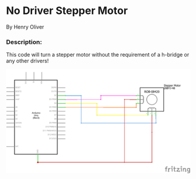 # No Driver Stepper Motor
By Henry Oliver

### Description:
This code will turn a stepper motor without the requirement of a h-bridge or any other drivers!

<img src="https://raw.githubusercontent.com/henry9836/Arduino_Beep_And_Bops/master/No%20Driver%20Stepper%20Motor/schem.png"> </img>

